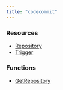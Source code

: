 ```yaml
---
title: "codecommit"
---
```


<!-- WARNING: this file was generated by the Pulumi Terraform Bridge (tfgen) Tool. -->
<!-- Do not edit by hand unless you're certain you know what you are doing! -->

<style>
  table td p { margin-top: 0; margin-bottom: 0; }
</style>

<h3>Resources</h3>
<ul class="api">
    <li><a href="repository"><span class="symbol resource"></span>Repository</a></li>
    <li><a href="trigger"><span class="symbol resource"></span>Trigger</a></li>
</ul>

<h3>Functions</h3>
<ul class="api">
    <li><a href="getrepository"><span class="symbol datasource"></span>GetRepository</a></li>
</ul>

